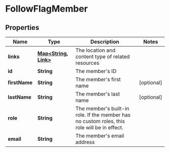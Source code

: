 

# FollowFlagMember


## Properties

| Name | Type | Description | Notes |
|------------ | ------------- | ------------- | -------------|
|**links** | [**Map&lt;String, Link&gt;**](Link.md) | The location and content type of related resources |  |
|**id** | **String** | The member&#39;s ID |  |
|**firstName** | **String** | The member&#39;s first name |  [optional] |
|**lastName** | **String** | The member&#39;s last name |  [optional] |
|**role** | **String** | The member&#39;s built-in role. If the member has no custom roles, this role will be in effect. |  |
|**email** | **String** | The member&#39;s email address |  |



